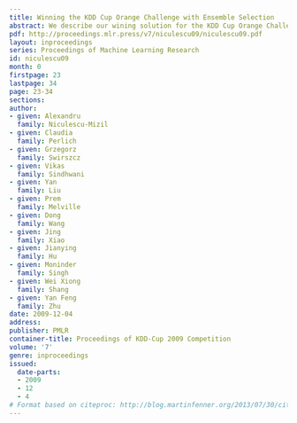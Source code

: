 ```yaml
---
title: Winning the KDD Cup Orange Challenge with Ensemble Selection
abstract: We describe our wining solution for the KDD Cup Orange Challenge.
pdf: http://proceedings.mlr.press/v7/niculescu09/niculescu09.pdf
layout: inproceedings
series: Proceedings of Machine Learning Research
id: niculescu09
month: 0
firstpage: 23
lastpage: 34
page: 23-34
sections: 
author:
- given: Alexandru
  family: Niculescu-Mizil
- given: Claudia
  family: Perlich
- given: Grzegorz
  family: Swirszcz
- given: Vikas
  family: Sindhwani
- given: Yan
  family: Liu
- given: Prem
  family: Melville
- given: Dong
  family: Wang
- given: Jing
  family: Xiao
- given: Jianying
  family: Hu
- given: Moninder
  family: Singh
- given: Wei Xiong
  family: Shang
- given: Yan Feng
  family: Zhu
date: 2009-12-04
address: 
publisher: PMLR
container-title: Proceedings of KDD-Cup 2009 Competition
volume: '7'
genre: inproceedings
issued:
  date-parts:
  - 2009
  - 12
  - 4
# Format based on citeproc: http://blog.martinfenner.org/2013/07/30/citeproc-yaml-for-bibliographies/
---
```

